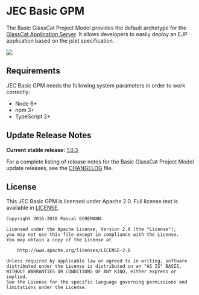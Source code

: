 # JEC Basic GPM

The Basic GlassCat Project Model provides the default archetype for the [GlassCat Application Server][jec-glasscat-url].
It allows developers to easily deploy an EJP application based on the jslet specification.

[![][jec-logo]][jec-url]

## Requirements

JEC Basic GPM needs the following system parameters in order to work correctly:

- Node 6+
- npm 3+
- TypeScript 2+

## Update Release Notes

**Current stable release:** [1.0.3](CHANGELOG.md#jec-basic-gpm-1.0.3)
 
For a complete listing of release notes for the Basic GlassCat Project Model update releases, see the [CHANGELOG](CHANGELOG.md) file. 

## License
This JEC Basic GPM is licensed under Apache 2.0. Full license text is available in [LICENSE](LICENSE).

```
Copyright 2016-2018 Pascal ECHEMANN.

Licensed under the Apache License, Version 2.0 (the "License");
you may not use this file except in compliance with the License.
You may obtain a copy of the License at

    http://www.apache.org/licenses/LICENSE-2.0

Unless required by applicable law or agreed to in writing, software
distributed under the License is distributed on an "AS IS" BASIS,
WITHOUT WARRANTIES OR CONDITIONS OF ANY KIND, either express or implied.
See the License for the specific language governing permissions and
limitations under the License.
```

[jec-url]: http://jecproject.org
[jec-glasscat-url]: https://github.com/jec-project/jec-glasscat
[jec-logo]: https://raw.githubusercontent.com/jec-project/JEC/master/assets/jec-logos/jec-logo.png